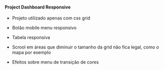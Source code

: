 #### Project Dashboard Responsive

+ Projeto utilizado apenas com css grid

+ Botão mobile menu responsivo

+ Tabela responsiva 

+ Scrool em áreas que diminuir o tamanho da grid não fica legal, como o mapa por exemplo

+ Efeitos sobre menu de transição de cores